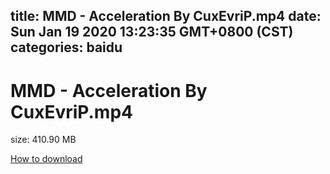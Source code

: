 
title: MMD - Acceleration By CuxEvriP.mp4
date: Sun Jan 19 2020 13:23:35 GMT+0800 (CST)    
categories: baidu
---

# MMD - Acceleration By CuxEvriP.mp4
size: 410.90 MB
 
 

[How to download](https://bpcam.bemobtrk.com/go/2ceec3aa-1ca2-46d6-b9ff-aaa5c184517c?jno=496)
